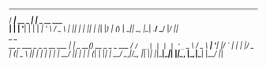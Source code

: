   ____            _               
 / ___|_ __ _   _| |_ _ __   ___  
| |   | '__| | | | __| '_ \ / _ \ 
| |___| |  | |_| | |_| |_) | (_) |
 \____|_|   \__, |\__| .__/ \___/ 
            |___/    |_|          
                                _        _                  
  __ _ ___ _   _ _ __ ___   ___| |_ _ __(_) __ _ _   _  ___ 
 / _` / __| | | | '_ ` _ \ / _ \ __| '__| |/ _` | | | |/ _ \
| (_| \__ \ |_| | | | | | |  __/ |_| |  | | (_| | |_| |  __/
 \__,_|___/\__, |_| |_| |_|\___|\__|_|  |_|\__, |\__,_|\___|
           |___/                              |_|           
